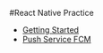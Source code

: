 #React Native Practice

- [Getting Started](https://facebook.github.io/react-native/docs/getting-started.html)
- [Push Service FCM](https://github.com/evollu/react-native-fcm)
